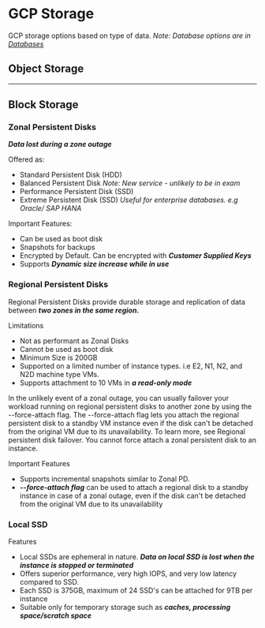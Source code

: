 # GCP Storage

GCP storage options based on type of data. *Note: Database options are in [Databases](./databases.md)*

## Object Storage

---

## Block Storage

### **Zonal Persistent Disks**

***Data lost during a zone outage***

Offered as:
 - Standard Persistent Disk (HDD)
 - Balanced Persistent Disk *Note: New service - unlikely to be in exam*
 - Performance Persistent Disk (SSD)
 - Extreme Persistent Disk (SSD) *Useful for enterprise databases. e.g Oracle/ SAP HANA*

Important Features:
 - Can be used as boot disk
 - Snapshots for backups
 - Encrypted by Default. Can be encrypted with ***Customer Supplied Keys***
 - Supports ***Dynamic size increase while in use***

### **Regional Persistent Disks**

Regional Persistent Disks provide durable storage and replication of data between ***two zones in the same region.***

Limitations 
 - Not as performant as Zonal Disks
 - Cannot be used as boot disk
 - Minimum Size is 200GB
 - Supported on a limited number of instance types. i.e E2, N1, N2, and N2D machine type VMs.
 - Supports attachment to 10 VMs in ***a read-only mode***


In the unlikely event of a zonal outage, you can usually failover your workload running on regional persistent disks to another zone by using the --force-attach flag. The --force-attach flag lets you attach the regional persistent disk to a standby VM instance even if the disk can't be detached from the original VM due to its unavailability. To learn more, see Regional persistent disk failover. You cannot force attach a zonal persistent disk to an instance.


Important Features
 - Supports incremental snapshots similar to Zonal PD. 
 - ***--force-attach flag*** can be used to attach a regional disk to a standby instance in case of a zonal outage, even if the disk can't be detached from the original VM due to its unavailability



### **Local SSD**

Features
 - Local SSDs are ephemeral in nature. ***Data on local SSD is lost when the instance is stopped or terminated***
 - Offers superior performance, very high IOPS, and very low latency compared to SSD.
 - Each SSD is 375GB, maximum of 24 SSD's can be attached for 9TB per instance
 - Suitable only for temporary storage such as ***caches, processing space/scratch space***
